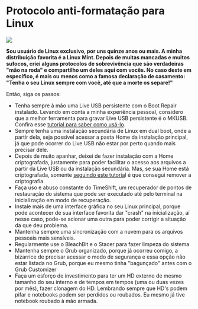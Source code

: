 # **Protocolo anti-formatação para Linux**



![](https://zdnet1.cbsistatic.com/hub/i/r/2019/11/25/6595d828-e97b-486e-94b5-38aa1ac49fbc/resize/1200xauto/43509da90ee6c8baae390264d9f6e195/2019-11-25-at-4-03-50-pm.jpg)



**Sou usuário de Linux exclusivo, por uns quinze anos ou mais. A minha distribuição favorita é a Linux Mint. Depois de muitas mancadas e muitos sufocos, criei alguns protocolos de sobrevivência que são verdadeiras "mão na roda" e compartilho um deles aqui com vocês. No caso deste em específico, é mais ou menos como a famosa declaração de casamento: "Tenha o seu Linux sempre com você, até que a morte os separe!"**

Então, siga os passos:

- Tenha sempre à mão uma Live USB persistente com o Boot Repair instalado. Levando em conta a minha experiência pessoal, considero que a melhor ferramenta para gravar Live USB persistente é o MKUSB. Confira esse [tutorial para saber como usá-lo](https://www.youtube.com/watch?v=GlFK2-kfFeg).
- Sempre tenha uma instalação secundária de Linux em dual boot, onde a partir dela, seja possível acessar a pasta Home da instalação principal, já que pode ocorrer do Live USB não estar por perto quando mais precisar dele.
- Depois de muito apanhar, deixei de fazer instalação com a Home criptografada, justamente para poder facilitar o acesso aos arquivos a partir da Live USB ou da instalação secundária. Mas, se sua Home está criptografada, somente [seguindo este tutoria](https://www.howtogeek.com/116179/how-to-disable-home-folder-encryption-after-installing-ubuntu/)l é que consegui remover a criptografia.
- Faça uso e abuso constante do TimeShift, um recuperador de pontos de restauração do sistema que pode ser executado até pelo terminal na inicialização em modo de recuperação.
- Instale mais de uma interface gráfica no seu Linux principal, porque pode acontecer de sua interface favorita dar "crash" na inicialização, aí nesse caso, pode-se acionar uma outra para poder corrigir a situação da que deu problema.
- Mantenha sempre uma sincronização com a nuvem para os arquivos pessoais mais sensíveis.
- Regularmente use o BleachBit e o Stacer para fazer limpeza do sistema
- Mantenha sempre o Grub organizado, porque já ocorreu comigo, a bizarrice de precisar acessar o modo de segurança e essa opção não estar listada no Grub, porque eu mesmo tinha "bagunçado" antes com o Grub Customizer
- Faça um esforço de investimento para ter um HD externo de mesmo tamanho do seu interno e de tempos em tempos (uma ou duas vezes por mês), fazer clonagem do HD. Lembrando sempre que HD's podem pifar e notebooks podem ser perdidos ou roubados. Eu mesmo já tive notebook roubado à mão armada.
